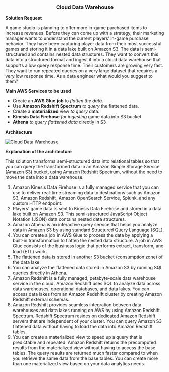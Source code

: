 **<h3><p align="center"> Cloud Data Warehouse </p></h3>** 

**Solution Request**

A game studio is planning to offer more in-game purchased items to increase revenues. 
Before they can come up with a strategy, their marketing manager wants to understand the current players’ 
in-game purchase behavior. They have been capturing player data from their most successful games and storing 
it in a data lake built on Amazon S3. The data is semi-structured and contains nested data structures. They want 
to convert this data into a structured format and ingest it into a cloud data warehouse that supports a low query 
response time. Their customers are growing very fast. They want to run repeated queries on a very large dataset 
that requires a very low response time.  As a data engineer what would you suggest to them? 


**Main AWS Services to be used**

- Create an **AWS Glue job** to _flatten the data_.
- Use **Amazon Redshift Spectrum** _to query_ the flattened data.
- Create a **materialized** view _to query_ data.
- **Kinesis Data Firehose** _for ingesting_ game data into S3 bucket
- **Athena** _to query flattened data_ directly in S3


**Architecture**

![Cloud Data Warehouse](https://github.com/user-attachments/assets/3369560e-cdd6-4ae9-87bc-1194511c8b82)

**Explanation of the architecture**

This solution transforms semi-structured data into relational tables so that you can query the transformed data in an Amazon Simple Storage Service (Amazon S3) bucket, using Amazon Redshift Spectrum, without the need to move the data into a data warehouse.

1. Amazon Kinesis Data Firehose is a fully managed service that you can use to deliver real-time streaming data to destinations such as Amazon S3, Amazon Redshift, Amazon OpenSearch Service, Splunk, and any custom HTTP endpoint.
2. Players' game data is sent to Kinesis Data Firehose and stored in a data lake built on Amazon S3. This semi-structured JavaScript Object Notation (JSON) data contains nested data structures. 
3. Amazon Athena is an interactive query service that helps you analyze data in Amazon S3 by using standard Structured Query Language (SQL).
4. You can create a job in AWS Glue to process the data by applying a built-in transformation to flatten the nested data structure. A job in AWS Glue consists of the business logic that performs extract, transform, and load (ETL) work.
5. The flattened data is stored in another S3 bucket (consumption zone) of the data lake.
6. You can analyze the flattened data stored in Amazon S3 by running SQL queries directly in Athena.
7. Amazon Redshift is a fully managed, petabyte-scale data warehouse service in the cloud. Amazon Redshift uses SQL to analyze data across data warehouses, operational databases, and data lakes. You can access data lakes from an Amazon Redshift cluster by creating Amazon Redshift external schemas.
8. Amazon Redshift provides seamless integration between data warehouses and data lakes running on AWS by using Amazon Redshift Spectrum. Redshift Spectrum resides on dedicated Amazon Redshift servers that are independent of your cluster. You can query Amazon S3 flattened data without having to load the data into Amazon Redshift tables.
9. You can create a materialized view to speed up a query that is predictable and repeated. Amazon Redshift returns the precomputed results from the materialized view without having to access the base tables. The query results are returned much faster compared to when you retrieve the same data from the base tables. You can create more than one materialized view based on your data analytics needs.





